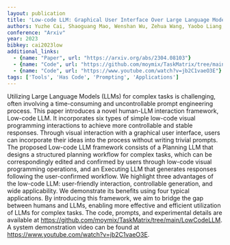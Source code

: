 ```yaml
---
layout: publication
title: 'Low-code LLM: Graphical User Interface Over Large Language Models'
authors: Yuzhe Cai, Shaoguang Mao, Wenshan Wu, Zehua Wang, Yaobo Liang, Tao Ge, Chenfei Wu, Wang You, Ting Song, Yan Xia, Jonathan Tien, Nan Duan, Furu Wei
conference: "Arxiv"
year: 2023
bibkey: cai2023low
additional_links:
  - {name: "Paper", url: "https://arxiv.org/abs/2304.08103"}
  - {name: "Code", url: "https://github.com/moymix/TaskMatrix/tree/main/LowCodeLLM"}
  - {name: "Code", url: "https://www.youtube.com/watch?v=jb2C1vaeO3E"}
tags: ['Tools', 'Has Code', 'Prompting', 'Applications']
---
```

Utilizing Large Language Models (LLMs) for complex tasks is challenging,
often involving a time-consuming and uncontrollable prompt engineering process.
This paper introduces a novel human-LLM interaction framework, Low-code LLM. It
incorporates six types of simple low-code visual programming interactions to
achieve more controllable and stable responses. Through visual interaction with
a graphical user interface, users can incorporate their ideas into the process
without writing trivial prompts. The proposed Low-code LLM framework consists
of a Planning LLM that designs a structured planning workflow for complex
tasks, which can be correspondingly edited and confirmed by users through
low-code visual programming operations, and an Executing LLM that generates
responses following the user-confirmed workflow. We highlight three advantages
of the low-code LLM: user-friendly interaction, controllable generation, and
wide applicability. We demonstrate its benefits using four typical
applications. By introducing this framework, we aim to bridge the gap between
humans and LLMs, enabling more effective and efficient utilization of LLMs for
complex tasks. The code, prompts, and experimental details are available at
https://github.com/moymix/TaskMatrix/tree/main/LowCodeLLM. A system
demonstration video can be found at
https://www.youtube.com/watch?v=jb2C1vaeO3E.
